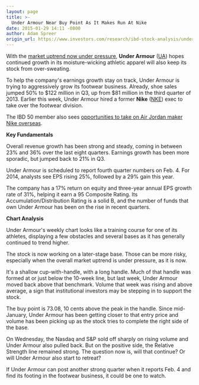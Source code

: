 ```yaml
---
layout: page
title: >-
  Under Armour Near Buy Point As It Makes Run At Nike
date: 2015-01-29 14:11 -0800
author: Adam Spreer
origin_url: https://www.investors.com/research/ibd-stock-analysis/under-armour-hires-nike-footwear-executive/
---
```





  



With the [market uptrend now under pressure](http://news.investors.com/investing-the-big-picture/012815-736838-markets-bearish-reversal-prompts-shift-in-outlook.htm), **Under Armour** ([UA](https://research.investors.com/quote.aspx?symbol=UA)) hopes continued growth in its moisture-wicking athletic apparel will also keep its stock from over-sweating.

  

To help the company's earnings growth stay on track, Under Armour is trying to aggressively grow its footwear business. Already, shoe sales jumped 50% to $122 million in Q3, up from $81 million in the third quarter of 2013. Earlier this week, Under Armour hired a former **Nike** ([NKE](https://research.investors.com/quote.aspx?symbol=NKE)) exec to take over the footwear division.

  

The IBD 50 member also sees [opportunities to take on Air Jordan maker Nike overseas](http://news.investors.com/business/010615-733350-under-armour-has-room-to-grow-at-home-abroad.htm).

  

**Key Fundamentals**

  

Overall revenue growth has been strong and steady, coming in between 23% and 36% over the last eight quarters. Earnings growth has been more sporadic, but jumped back to 21% in Q3.

  

Under Armour is scheduled to report fourth quarter numbers on Feb. 4. For 2014, analysts see EPS rising 25%, followed by a 29% gain this year.

  

The company has a 17% return on equity and three-year annual EPS growth rate of 31%, helping it earn a 95 Composite Rating. Its Accumulation/Distribution Rating is a solid B, and the number of funds that own Under Armour has been on the rise in recent quarters.

  

**Chart Analysis**

  

Under Armour's weekly chart looks like a training course for one of its athletes, displaying a few obstacles and several bases as it has generally continued to trend higher.

  

The stock is now working on a later-stage base. Those can be more risky, especially when the overall market uptrend is under pressure, as it is now.

  

It's a shallow cup-with-handle, with a long handle. Much of that handle was formed at or just below the 10-week line, but last week, Under Armour moved back above that benchmark. Volume that week was rising and above average, a sign that institutional investors may be stepping in to support the stock.

  

The buy point is 73.08, 10 cents above the peak in the handle. Since mid-January, Under Armour has been getting closer to that entry price and volume has been picking up as the stock tries to complete the right side of the base.

  

On Wednesday, the Nasdaq and S&P sold off sharply on rising volume and Under Armour also pulled back. But on the positive side, the Relative Strength line remained strong. The question now is, will that continue? Or will Under Armour also start to retreat?

  

If Under Armour can post another strong quarter when it reports Feb. 4 and find its footing in the footwear business, it could be one to watch.





